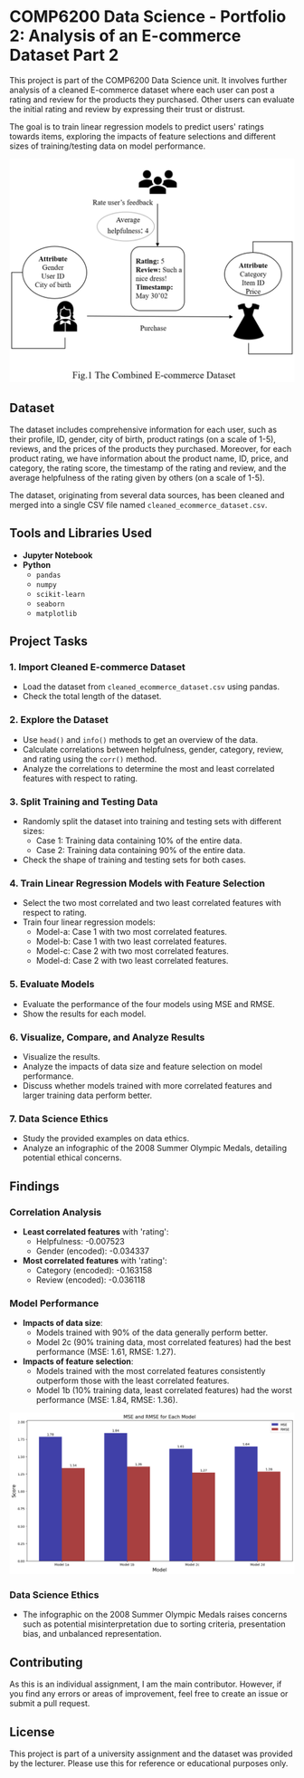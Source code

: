 # COMP6200 Data Science - Portfolio 2: Analysis of an E-commerce Dataset Part 2

This project is part of the COMP6200 Data Science unit. It involves further analysis of a cleaned E-commerce dataset where each user can post a rating and review for the products they purchased. Other users can evaluate the initial rating and review by expressing their trust or distrust. 

The goal is to train linear regression models to predict users' ratings towards items, exploring the impacts of feature selections and different sizes of training/testing data on model performance.

![Dataset Description](./Fig1%20The%20Combined%20E%20commerce%20Dataset.png)

## Dataset

The dataset includes comprehensive information for each user, such as their profile, ID, gender, city of birth, product ratings (on a scale of 1-5), reviews, and the prices of the products they purchased. Moreover, for each product rating, we have information about the product name, ID, price, and category, the rating score, the timestamp of the rating and review, and the average helpfulness of the rating given by others (on a scale of 1-5).

The dataset, originating from several data sources, has been cleaned and merged into a single CSV file named `cleaned_ecommerce_dataset.csv`.

## Tools and Libraries Used
- **Jupyter Notebook**
- **Python**
  - `pandas`
  - `numpy`
  - `scikit-learn`
  - `seaborn`
  - `matplotlib`

## Project Tasks

### 1. Import Cleaned E-commerce Dataset
- Load the dataset from `cleaned_ecommerce_dataset.csv` using pandas.
- Check the total length of the dataset.

### 2. Explore the Dataset
- Use `head()` and `info()` methods to get an overview of the data.
- Calculate correlations between helpfulness, gender, category, review, and rating using the `corr()` method.
- Analyze the correlations to determine the most and least correlated features with respect to rating.

### 3. Split Training and Testing Data
- Randomly split the dataset into training and testing sets with different sizes:
  - Case 1: Training data containing 10% of the entire data.
  - Case 2: Training data containing 90% of the entire data.
- Check the shape of training and testing sets for both cases.

### 4. Train Linear Regression Models with Feature Selection
- Select the two most correlated and two least correlated features with respect to rating.
- Train four linear regression models:
  - Model-a: Case 1 with two most correlated features.
  - Model-b: Case 1 with two least correlated features.
  - Model-c: Case 2 with two most correlated features.
  - Model-d: Case 2 with two least correlated features.

### 5. Evaluate Models
- Evaluate the performance of the four models using MSE and RMSE.
- Show the results for each model.

### 6. Visualize, Compare, and Analyze Results
- Visualize the results.
- Analyze the impacts of data size and feature selection on model performance.
- Discuss whether models trained with more correlated features and larger training data perform better.

### 7. Data Science Ethics
- Study the provided examples on data ethics.
- Analyze an infographic of the 2008 Summer Olympic Medals, detailing potential ethical concerns.

## Findings

### Correlation Analysis
- **Least correlated features** with 'rating':
  - Helpfulness: -0.007523
  - Gender (encoded): -0.034337
- **Most correlated features** with 'rating':
  - Category (encoded): -0.163158
  - Review (encoded): -0.036118

### Model Performance
- **Impacts of data size**:
  - Models trained with 90% of the data generally perform better.
  - Model 2c (90% training data, most correlated features) had the best performance (MSE: 1.61, RMSE: 1.27).
- **Impacts of feature selection**:
  - Models trained with the most correlated features consistently outperform those with the least correlated features.
  - Model 1b (10% training data, least correlated features) had the worst performance (MSE: 1.84, RMSE: 1.36).

![Model Comparison](./output_portfolio2.png)

### Data Science Ethics
- The infographic on the 2008 Summer Olympic Medals raises concerns such as potential misinterpretation due to sorting criteria, presentation bias, and unbalanced representation.


## Contributing

As this is an individual assignment, I am the main contributor. However, if you find any errors or areas of improvement, feel free to create an issue or submit a pull request.

## License

This project is part of a university assignment and the dataset was provided by the lecturer. Please use this for reference or educational purposes only.
